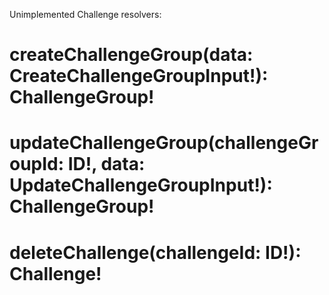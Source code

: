 Unimplemented Challenge resolvers:

# createChallengeGroup(data: CreateChallengeGroupInput!): ChallengeGroup!

# updateChallengeGroup(challengeGroupId: ID!, data: UpdateChallengeGroupInput!): ChallengeGroup!

# deleteChallenge(challengeId: ID!): Challenge!
